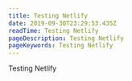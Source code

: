 ```yaml
---
title: Testing Netlify
date: 2019-09-30T23:29:53.435Z
readTime: Testing Netlify
pageDescription: Testing Netlify
pageKeywords: Testing Netlify
---
```

Testing Netlify
